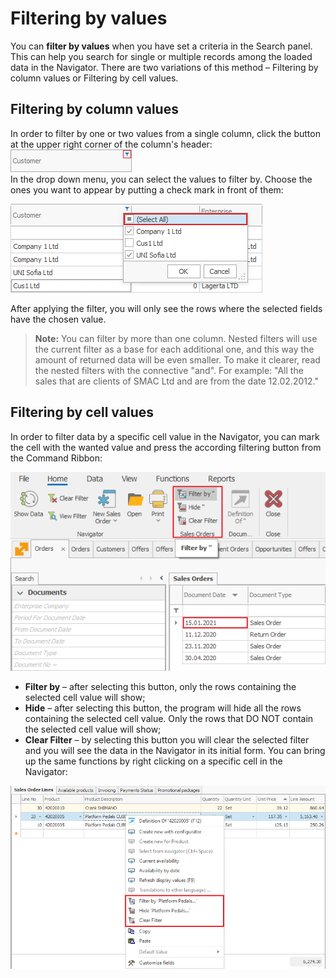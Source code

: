 # Filtering by values

You can <b>filter by values</b> when you have set a criteria in the Search panel. This can help you search for single or multiple records among the loaded data in the Navigator. There are two variations of this method – Filtering by column values or Filtering by cell values. 

## Filtering by column values
In order to filter by one or two values from a single column, click the button at the upper right corner of the column's header:  
![Customer](pictures/customer.png)  
In the drop down menu, you can select the values to filter by. Choose the ones you want to appear by putting a check mark in front of them:

![Filtering by column values](pictures/filtering-by-column-values.png)  

After applying the filter, you will only see the rows where the selected fields have the chosen value. 

> <b>Note:</b>
> You can filter by more than one column. Nested filters will use the current filter as a base for each additional one, and this way the amount of returned data will be even smaller. To make it clearer, read the nested filters with the connective "and". For example: "All the sales that are clients of SMAC Ltd and are from the date 12.02.2012." 

## Filtering by cell values
In order to filter data by a specific cell value in the Navigator, you can mark the cell with the wanted value and press the according filtering button from the Command Ribbon: 

![Filtering by cell values](pictures/filtering-by-cell-values.png)
 
-	<b>Filter by</b> – after selecting this button, only the rows containing the selected cell value will show; 
-	<b>Hide</b> – after selecting this button, the program will hide all the rows containing the selected cell value. Only the rows that DO NOT contain the selected cell value will show;
-	<b>Clear Filter</b> – by selecting this button you will clear the selected filter and you will see the data in the Navigator in its initial form. 
You can bring up the same functions by right clicking on a specific cell in the Navigator:

![Right click filtering](pictures/right-click-filtering.png)
